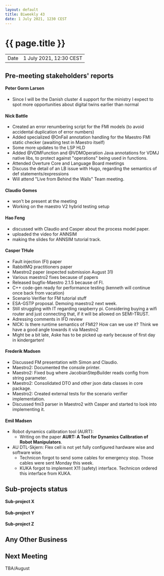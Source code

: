 ```yaml
---
layout: default
title: Biweekly 43
date: 1 July 2021, 1230 CEST
---
```


<script src="https://code.jquery.com/jquery-1.11.1.min.js">
</script>
<script src="/javascripts/edit.js"></script>
<script>setEditButonNm();</script>

# {{ page.title }}

|||
|---|---|
| Date | 1 July 2021, 12:30 CEST |


## Pre-meeting stakeholders' reports

<!-- Please keep in mind that the minutes are publicly available.-->


#### Peter Gorm Larsen
* Since I will be the Danish cluster 4 support for the ministry I expect to spot more opportunities about digital twins earlier than normal

#### Nick Battle
* Created an error renumbering script for the FMI models (to avoid accidental duplication of error numbers)
* Added specialized @OnFail annotation handling for the Maestro FMI static checker (awaiting test in Maestro itself)
* Some more updates to the LSP HLD
* Added @VDMFunction and @VDMOperation Java annotations for VDMJ native libs, to protect against "operations" being used in functions.
* Attended Overture Core and Language Board meetings
* Discuss the detail of an LB issue with Hugo, regarding the semantics of def statements/expressions
* Will attend "Live from Behind the Walls" Team meeting.

#### Claudio Gomes
* won't be present at the meeting
* Working on the maestro V2 hybrid testing setup

#### Hao Feng
* discussed with Claudio and Casper about the process model paper.
* uploaded the video for ANNSIM
* making the slides for ANNSIM tutorial track.

#### Casper THule
* Fault injection (FI) paper
* RabbitMQ practitioners paper
* Maestro2 paper (expected submission August 31)
* Various maestro2 fixes because of papers
* Released bugfix-Maestro 2.1.5 because of FI.
* C++ code-gen ready for performance testing (kenneth will continue once back from vacation)
* Scenario Verifier for FM tutorial stuff
* ESA-GSTP proposal. Demoing maestro2 next week.
* Still struggling with IT regarding raspberry pi. Considering buying a wifi router and just connecting that, if it will be allowed on SEMI-TRUST.
* Adressing comments in IFD review
* NICK: Is there runtime semantics of FMI2? How can we use it? Think we have a good angle towards it via Maestro2
* Might be a bit late, Aske has to be picked up early because of first day in kindergarten!

#### Frederik Madsen
* Discussed FM presentation with Simon and Claudio.
* Maestro2: Documented the console printer.
* Maestro2: Fixed bug where JacobianStepBuilder reads config from string parameter.
* Maestro2: Consolidated DTO and other json data classes in core package.
* Maestro2: Created external tests for the scenario verifier implementation.
* Discussed fmi3 parser in Maestro2 with Casper and started to look into implementing it.

#### Emil Madsen
* Robot dynamics calibration tool (AURT):
  * Writing on the paper **AURT: A Tool for Dynamics Calibration of Robot Manipulators**.
* AU DTL-Skjern: Flex cell is not yet fully configured hardware wise and software wise.
  * Technicon forgot to send some cables for emergency stop. Those cables were sent Monday this week.
  * KUKA forgot to implement X11 (safety) interface. Technicon ordered this interface from KUKA.


## Sub-projects status


#### Sub-project X

#### Sub-project Y

#### Sub-project Z

##  Any Other Business

Next Meeting
------------

TBA/August

<div id="edit_page_div"></div>
